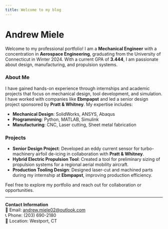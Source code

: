 ```yaml
---
title: Welcome to my blog
---
```


# Andrew Miele

Welcome to my professional portfolio! I am a **Mechanical Engineer** with a concentration in **Aerospace Engineering**, graduating from the University of Connecticut in Winter 2024. With a current GPA of **3.444**, I am passionate about design, manufacturing, and propulsion systems.

### About Me
I have gained hands-on experience through internships and academic projects that focus on mechanical design, tool development, and simulation. I have worked with companies like **Ebmpapst** and led a senior design project sponsored by **Pratt & Whitney**. My expertise includes:

- **Mechanical Design**: SolidWorks, ANSYS, Abaqus
- **Programming**: Python, MATLAB, Simulink
- **Manufacturing**: CNC, Laser cutting, Sheet metal fabrication

### Projects
- **Senior Design Project**: Developed an eddy current sensor for turbo-machinery airfoil de-icing in collaboration with **Pratt & Whitney**.
- **Hybrid Electric Propulsion Tool**: Created a tool for preliminary sizing of propulsion systems for a regional aerial mobility aircraft.
- **Production Tooling Design**: Designed laser-cut and machined parts during my internship at **Ebmpapst**, improving production efficiency.

Feel free to explore my portfolio and reach out for collaboration or opportunities.

---

**Contact Information**  
📧 Email: [andrew.miele02@outlook.com](mailto:andrew.miele02@outlook.com)  
📞 Phone: (203) 690-2180  
📍 Location: Westport, CT


